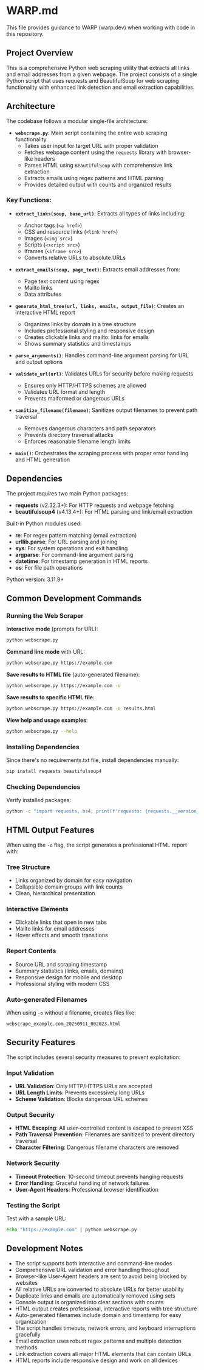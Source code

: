 # WARP.md

This file provides guidance to WARP (warp.dev) when working with code in this repository.

## Project Overview

This is a comprehensive Python web scraping utility that extracts all links and email addresses from a given webpage. The project consists of a single Python script that uses requests and BeautifulSoup for web scraping functionality with enhanced link detection and email extraction capabilities.

## Architecture

The codebase follows a modular single-file architecture:

- **`webscrape.py`**: Main script containing the entire web scraping functionality
  - Takes user input for target URL with proper validation
  - Fetches webpage content using the `requests` library with browser-like headers
  - Parses HTML using `BeautifulSoup` with comprehensive link extraction
  - Extracts emails using regex patterns and HTML parsing
  - Provides detailed output with counts and organized results

### Key Functions:
- **`extract_links(soup, base_url)`**: Extracts all types of links including:
  - Anchor tags (`<a href>`)
  - CSS and resource links (`<link href>`)
  - Images (`<img src>`)
  - Scripts (`<script src>`)
  - Iframes (`<iframe src>`)
  - Converts relative URLs to absolute URLs

- **`extract_emails(soup, page_text)`**: Extracts email addresses from:
  - Page text content using regex
  - Mailto links
  - Data attributes

- **`generate_html_tree(url, links, emails, output_file)`**: Creates an interactive HTML report
  - Organizes links by domain in a tree structure
  - Includes professional styling and responsive design
  - Creates clickable links and mailto: links for emails
  - Shows summary statistics and timestamps

- **`parse_arguments()`**: Handles command-line argument parsing for URL and output options

- **`validate_url(url)`**: Validates URLs for security before making requests
  - Ensures only HTTP/HTTPS schemes are allowed
  - Validates URL format and length
  - Prevents malformed or dangerous URLs

- **`sanitize_filename(filename)`**: Sanitizes output filenames to prevent path traversal
  - Removes dangerous characters and path separators
  - Prevents directory traversal attacks
  - Enforces reasonable filename length limits

- **`main()`**: Orchestrates the scraping process with proper error handling and HTML generation

## Dependencies

The project requires two main Python packages:
- **requests** (v2.32.3+): For HTTP requests and webpage fetching
- **beautifulsoup4** (v4.13.4+): For HTML parsing and link/email extraction

Built-in Python modules used:
- **re**: For regex pattern matching (email extraction)
- **urllib.parse**: For URL parsing and joining
- **sys**: For system operations and exit handling
- **argparse**: For command-line argument parsing
- **datetime**: For timestamp generation in HTML reports
- **os**: For file path operations

Python version: 3.11.9+

## Common Development Commands

### Running the Web Scraper

**Interactive mode** (prompts for URL):
```bash
python webscrape.py
```

**Command line mode** with URL:
```bash
python webscrape.py https://example.com
```

**Save results to HTML file** (auto-generated filename):
```bash
python webscrape.py https://example.com -o
```

**Save results to specific HTML file**:
```bash
python webscrape.py https://example.com -o results.html
```

**View help and usage examples**:
```bash
python webscrape.py --help
```

### Installing Dependencies
Since there's no requirements.txt file, install dependencies manually:
```bash
pip install requests beautifulsoup4
```

### Checking Dependencies
Verify installed packages:
```bash
python -c "import requests, bs4; print(f'requests: {requests.__version__}, bs4: {bs4.__version__}')"
```

## HTML Output Features

When using the `-o` flag, the script generates a professional HTML report with:

### Tree Structure
- Links organized by domain for easy navigation
- Collapsible domain groups with link counts
- Clean, hierarchical presentation

### Interactive Elements
- Clickable links that open in new tabs
- Mailto links for email addresses
- Hover effects and smooth transitions

### Report Contents
- Source URL and scraping timestamp
- Summary statistics (links, emails, domains)
- Responsive design for mobile and desktop
- Professional styling with modern CSS

### Auto-generated Filenames
When using `-o` without a filename, creates files like:
```
webscrape_example.com_20250911_002023.html
```

## Security Features

The script includes several security measures to prevent exploitation:

### Input Validation
- **URL Validation**: Only HTTP/HTTPS URLs are accepted
- **URL Length Limits**: Prevents excessively long URLs
- **Scheme Validation**: Blocks dangerous URL schemes

### Output Security
- **HTML Escaping**: All user-controlled content is escaped to prevent XSS
- **Path Traversal Prevention**: Filenames are sanitized to prevent directory traversal
- **Character Filtering**: Dangerous filename characters are removed

### Network Security
- **Timeout Protection**: 10-second timeout prevents hanging requests
- **Error Handling**: Graceful handling of network failures
- **User-Agent Headers**: Professional browser identification

### Testing the Script
Test with a sample URL:
```bash
echo "https://example.com" | python webscrape.py
```

## Development Notes

- The script supports both interactive and command-line modes
- Comprehensive URL validation and error handling throughout
- Browser-like User-Agent headers are sent to avoid being blocked by websites
- All relative URLs are converted to absolute URLs for better usability
- Duplicate links and emails are automatically removed using sets
- Console output is organized into clear sections with counts
- HTML output creates professional, interactive reports with tree structure
- Auto-generated filenames include domain and timestamp for easy organization
- The script handles timeouts, network errors, and keyboard interruptions gracefully
- Email extraction uses robust regex patterns and multiple detection methods
- Link extraction covers all major HTML elements that can contain URLs
- HTML reports include responsive design and work on all devices
